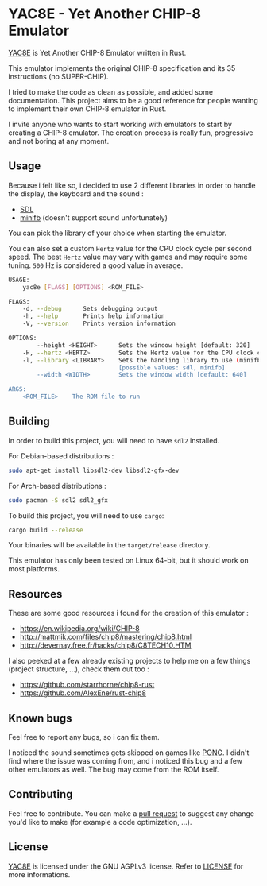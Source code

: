 # YAC8E - Yet Another CHIP-8 Emulator

[YAC8E](https://github.com/SilentVoid13/YAC8E) is Yet Another CHIP-8 Emulator written in Rust. 

This emulator implements the original CHIP-8 specification and its 35 instructions (no SUPER-CHIP).

I tried to make the code as clean as possible, and added some documentation. This project aims to be a good reference for people wanting to implement their own CHIP-8 emulator in Rust. 

I invite anyone who wants to start working with emulators to start by creating a CHIP-8 emulator. The creation process is really fun, progressive and not boring at any moment.

## Usage

Because i felt like so, i decided to use 2 different libraries in order to handle the display, the keyboard and the sound :

- [SDL](https://en.wikipedia.org/wiki/Simple_DirectMedia_Layer)
- [minifb](https://github.com/emoon/rust_minifb) (doesn't support sound unfortunately)

You can pick the library of your choice when starting the emulator.

You can also set a custom `Hertz` value for the CPU clock cycle per second speed. The best `Hertz` value may vary with games and may require some tuning. `500` Hz is considered a good value in average.

```bash
USAGE:
    yac8e [FLAGS] [OPTIONS] <ROM_FILE>

FLAGS:
    -d, --debug      Sets debugging output
    -h, --help       Prints help information
    -V, --version    Prints version information

OPTIONS:
        --height <HEIGHT>      Sets the window height [default: 320]
    -H, --hertz <HERTZ>        Sets the Hertz value for the CPU clock cycle per second speed [default: 500]
    -l, --library <LIBRARY>    Sets the handling library to use (minifb doesn't support sounds) [default: sdl]
                               [possible values: sdl, minifb]
        --width <WIDTH>        Sets the window width [default: 640]

ARGS:
    <ROM_FILE>    The ROM file to run
```

## Building

In order to build this project, you will need to have `sdl2` installed.

For Debian-based distributions :

```bash
sudo apt-get install libsdl2-dev libsdl2-gfx-dev
```

For Arch-based distributions :

```bash
sudo pacman -S sdl2 sdl2_gfx
```

To build this project, you will need to use `cargo`:

```bash
cargo build --release
```

Your binaries will be available in the `target/release` directory.

This emulator has only been tested on Linux 64-bit, but it should work on most platforms.

## Resources

These are some good resources i found for the creation of this emulator :

- https://en.wikipedia.org/wiki/CHIP-8
- http://mattmik.com/files/chip8/mastering/chip8.html
- http://devernay.free.fr/hacks/chip8/C8TECH10.HTM

I also peeked at a few already existing projects to help me on a few things (project structure, ...), check them out too :

- https://github.com/starrhorne/chip8-rust
- https://github.com/AlexEne/rust-chip8

## Known bugs

Feel free to report any bugs, so i can fix them.

I noticed the sound sometimes gets skipped on games like [PONG](https://en.wikipedia.org/wiki/Pong). I didn't find where the issue was coming from, and i noticed this bug and a few other emulators as well. The bug may come from the ROM itself.

## Contributing

Feel free to contribute. You can make a [pull request](https://github.com/SilentVoid13/YAC8E/pulls) to suggest any change you'd like to make (for example a code optimization, ...).

## License

[YAC8E](https://github.com/SilentVoid13/YAC8E) is licensed under the GNU AGPLv3 license. Refer to [LICENSE](https://github.com/SilentVoid13/YAC8E/blob/master/LICENSE.txt) for more informations.